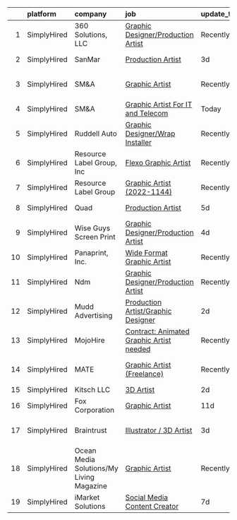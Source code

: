 

|    | platform    | company                                  | job                                                                                                                                                 | update_time   | location                   |
|---:|:------------|:-----------------------------------------|:----------------------------------------------------------------------------------------------------------------------------------------------------|:--------------|:---------------------------|
|  1 | SimplyHired | 360 Solutions, LLC                       | [Graphic Designer/Production Artist](https://www.simplyhired.com/job/wTKuKhJFue8gAenatIutsqNnn1KWWLvcslbVcB2Shz7OnZLg523oNA?q=graphic+artist)       | Recently      | Remote                     |
|  2 | SimplyHired | SanMar                                   | [Production Artist](https://www.simplyhired.com/job/2opjMg36vZfEZdx3otENk4A0jMbTwTjBHaONcD_PW9kW38gooFryqQ?q=graphic+artist)                        | 3d            | Issaquah, WA               |
|  3 | SimplyHired | SM&A                                     | [Graphic Artist](https://www.simplyhired.com/job/RkAsJVlpV2_VG4QTJXIJt7w43lp3FQajWtP7mKqhWerpFo_M2h73RQ?q=graphic+artist)                           | Recently      | United States +4 locations |
|  4 | SimplyHired | SM&A                                     | [Graphic Artist For IT and Telecom](https://www.simplyhired.com/job/Z96SoNP8AWu_6pX-xOTv7642F4LYTUdqdNyxOstdvjknT3B0dwgmDA?q=graphic+artist)        | Today         | Remote                     |
|  5 | SimplyHired | Ruddell Auto                             | [Graphic Designer/Wrap Installer](https://www.simplyhired.com/job/ajBuBy_i5ox-3IxXVO1Z0h4bkN1J6RZN4kDRj4Q2JSc_MWJ3RHVkbQ?q=graphic+artist)          | Recently      | Port Angeles, WA           |
|  6 | SimplyHired | Resource Label Group, Inc                | [Flexo Graphic Artist](https://www.simplyhired.com/job/EkMyS5HXbsp87TMU6lyGe7GcIpAqvPU8qfx4K5ol6Ersohl3GUEdWg?q=graphic+artist)                     | Recently      | Milpitas, CA               |
|  7 | SimplyHired | Resource Label Group                     | [Graphic Artist (2022-1144)](https://www.simplyhired.com/job/Pd5d4pcIB-VsbVACapd35-k1pykETWVAb02peiq8sD8O8yYMOYyxgg?q=graphic+artist)               | Recently      | Milpitas, CA               |
|  8 | SimplyHired | Quad                                     | [Production Artist](https://www.simplyhired.com/job/g9o120PehoPZfUNsydj4bUjo5U3Tb1YEG-V4IoyvQv8Pj4NB6EWKqA?q=graphic+artist)                        | 5d            | Modesto, CA                |
|  9 | SimplyHired | Wise Guys Screen Print                   | [Graphic Designer/Production Artist](https://www.simplyhired.com/job/VA9SDNRq-Lxt2HehKw7W9FcVvOPC7_o1QCZhGudK4FE17dfyI26Trg?q=graphic+artist)       | 4d            | Springfield, MO            |
| 10 | SimplyHired | Panaprint, Inc.                          | [Wide Format Graphic Artist](https://www.simplyhired.com/job/1vyCAiIThvCL5RsYLAxll-rvgvuaAHvBoALGdw9ItxB3oD21s36J7w?q=graphic+artist)               | Recently      | Macon, GA                  |
| 11 | SimplyHired | Ndm                                      | [Graphic Designer/Production Artist](https://www.simplyhired.com/job/sqzJXrnkngE0x-PV7gzM1GfQGMMqqG9kwhZZNziQAatv_i8egALsbg?q=graphic+artist)       | Recently      | Costa Mesa, CA             |
| 12 | SimplyHired | Mudd Advertising                         | [Production Artist/Graphic Designer](https://www.simplyhired.com/job/3JyxT0qw16TLt2F5m7dwR6yr9wsrzk_TaLjizmEp6wdRHMFO5ZQMJw?q=graphic+artist)       | 2d            | Cedar Falls, IA            |
| 13 | SimplyHired | MojoHire                                 | [Contract: Animated Graphic Artist needed](https://www.simplyhired.com/job/ovVyW--6IKqUiAUFwPPalkwGXONGUmNgdifn84_od-0LBo0z2vYqHg?q=graphic+artist) | Recently      | Campbell, CA               |
| 14 | SimplyHired | MATE                                     | [Graphic Artist (Freelance)](https://www.simplyhired.com/job/0DJnr7H5QPjP6G292Zv43b_Hvi4yNpIFWqN_YMlrhz_btdjNhXFehQ?q=graphic+artist)               | Recently      | Los Angeles, CA            |
| 15 | SimplyHired | Kitsch LLC                               | [3D Artist](https://www.simplyhired.com/job/7oB6JNALaCS7fpS1C9zKWGYUT4_0Ko5cU_FckFDlQlSKkQ0wLhW74g?q=graphic+artist)                                | 2d            | Remote                     |
| 16 | SimplyHired | Fox Corporation                          | [Graphic Artist](https://www.simplyhired.com/job/KiuXQG7w0XVP2MyMFN7VCoqMwl-zwmwb0McdmUU3FqxDByhRwOAO0Q?q=graphic+artist)                           | 11d           | Remote                     |
| 17 | SimplyHired | Braintrust                               | [Illustrator / 3D Artist](https://www.simplyhired.com/job/BTc7g5G1NUpuWDrmIbHUBekoFZVU9yV9HdjZo0BmwTswujmkxkEeiA?q=graphic+artist)                  | 3d            | San Francisco, CA          |
| 18 | SimplyHired | Ocean Media Solutions/My Living Magazine | [Graphic Artist](https://www.simplyhired.com/job/lAfwKV-W7SUWKz9OMiIH1e2gCJWZXJFtxSiK7t37wIBHb9zp3I4I5A?q=graphic+artist)                           | Recently      | Stuart, FL                 |
| 19 | SimplyHired | iMarket Solutions                        | [Social Media Content Creator](https://www.simplyhired.com/job/Z4dMbnlr8sBR8xd8cX_b9z4yh6-U9I-LsWyJEEvkMHuTZqSWNMJMsA?q=graphic+artist)             | 7d            | Remote                     |